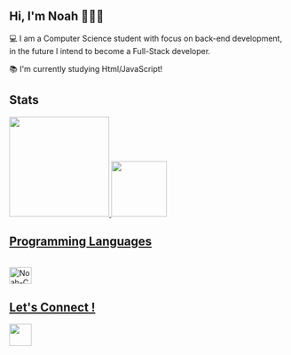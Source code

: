## Hi, I'm Noah 👨🏻‍💻

💻 I am a Computer Science student with focus on back-end development, in the future I intend to become a Full-Stack developer.

📚 I'm currently studying Html/JavaScript!



## Stats 

 <div>
  <a href="https://github.com/noahugalde">
  <img height="180em" src="https://github-readme-stats.vercel.app/api?username=noahugalde&show_icons=true&theme=react&include_all_commits=true&count_private=true"/>
  <img height="100em" src="https://github-readme-stats.vercel.app/api/top-langs/?username=noahugalde&layout=compact&langs_count=7&theme=react"/>
</div>
 
 ## Programming Languages
  
<div style="display: inline_block"><br>
  <img align="center" alt="Noah-C" height="30" width="40" src="https://cdn.iconscout.com/icon/free/png-512/c-programming-569564.png">
</div>
 
 ## Let's Connect !

<a href="https://www.linkedin.com/in/noah-ítalo-ugalde-17387720b/"><img src="https://cdn2.iconfinder.com/data/icons/social-media-2285/512/1_Linkedin_unofficial_colored_svg-128.png" width="40">

